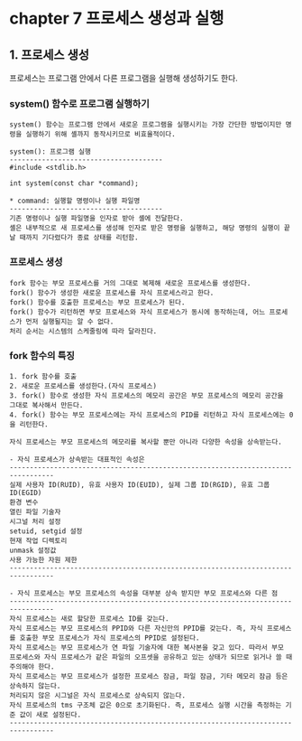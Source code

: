 # chapter 7 프로세스 생성과 실행

## 1. 프로세스 생성

  프로세스는 프로그램 안에서 다른 프로그램을 실행해 생성하기도 한다.

  ### system() 함수로 프로그램 실행하기
    
    system() 함수는 프로그램 안에서 새로운 프로그램을 실행시키는 가장 간단한 방법이지만 명령을 실행하기 위해 셸까지 동작시키므로 비효율적이다.

    system(): 프로그램 실행
    --------------------------------------
    #include <stdlib.h>

    int system(const char *command);

    * command: 실행할 명령이나 실행 파일명
    --------------------------------------
    기존 명령이나 실행 파일명을 인자로 받아 셸에 전달한다.
    셸은 내부적으로 새 프로세스를 생성해 인자로 받은 명령을 실행하고, 해당 명령의 실행이 끝날 때까지 기다렸다가 종료 상태를 리턴함.

  ### 프로세스 생성
  
    fork 함수는 부모 프로세스를 거의 그대로 복제해 새로운 프로세스를 생성한다.
    fork() 함수가 생성한 새로운 프로세스를 자식 프로세스라고 한다.
    fork() 함수를 호출한 프로세스는 부모 프로세스가 된다. 
    fork() 함수가 리턴하면 부모 프로세스와 자식 프로세스가 동시에 동작하는데, 어느 프로세스가 먼저 실행될지는 알 수 없다.
    처리 순서는 시스템의 스케줄링에 따라 달라진다.

  ### fork 함수의 특징

    1. fork 함수를 호출
    2. 새로운 프로세스를 생성한다.(자식 프로세스)
    3. fork() 함수로 생성한 자식 프로세스의 메모리 공간은 부모 프로세스의 메모리 공간을 그대로 복사해서 만든다.
    4. fork() 함수는 부모 프로세스에는 자식 프로세스의 PID를 리턴하고 자식 프로세스에는 0을 리턴한다.

    자식 프로세스는 부모 프로세스의 메모리를 복사할 뿐만 아니라 다양한 속성을 상속받는다.

    - 자식 프로세스가 상속받는 대표적인 속성은
    ---------------------------------------------------------------------------------
    실제 사용자 ID(RUID), 유효 사용자 ID(EUID), 실제 그룹 ID(RGID), 유효 그룹 ID(EGID)
    환경 변수
    열린 파일 기술자
    시그널 처리 설정
    setuid, setgid 설정
    현재 작업 디렉토리
    unmask 설정값
    사용 가능한 자원 제한
    ---------------------------------------------------------------------------------

    - 자식 프로세스는 부모 프로세스의 속성을 대부분 상속 받지만 부모 프로세스와 다른 점
    ---------------------------------------------------------------------------------
    자식 프로세스는 새로 할당한 프로세스 ID를 갖는다.
    자식 프로세스는 부모 프로세스의 PPID와 다른 자신만의 PPID를 갖는다. 즉, 자식 프로세스를 호출한 부모 프로세스가 자식 프로세스의 PPID로 설정된다.
    자식 프로세스는 부모 프로세스가 연 파일 기술자에 대한 복사본을 갖고 있다. 따라서 부모 프로세스와 자식 프로세스가 같은 파일의 오프셋을 공유하고 있는 상태가 되므로 읽거나 쓸 때 주의해야 한다.
    자식 프로세스는 부모 프로세스가 설정한 프로세스 잠금, 파일 잠금, 기타 메모리 잠금 등은 상속하지 않는다.
    처리되지 않은 시그널은 자식 프로세스로 상속되지 않는다.
    자식 프로세스의 tms 구조체 값은 0으로 초기화된다. 즉, 프로세스 실행 시간을 측정하는 기준 값이 새로 설정된다.
    ---------------------------------------------------------------------------------
    
